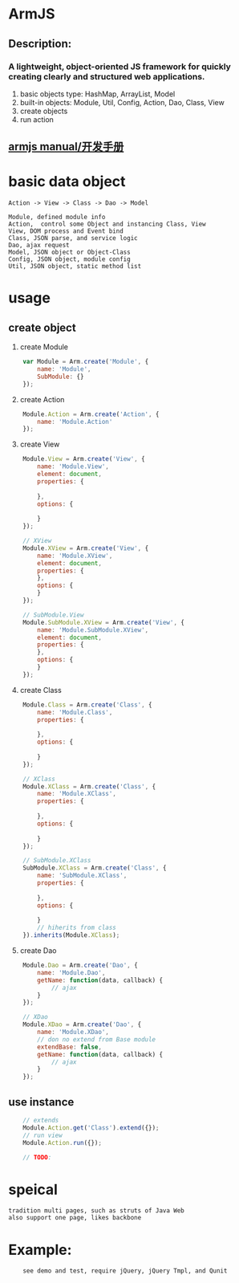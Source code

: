 ArmJS
==============
## Description:
### A lightweight, object-oriented JS framework for quickly creating clearly and structured web applications.
<ol>
<li>basic objects type: HashMap, ArrayList, Model</li>
<li>built-in objects: Module, Util, Config, Action, Dao, Class, View</li>
<li>create objects</li>
<li>run action</li>
</ol>

## [armjs manual/开发手册](/doc/ "参考手册")

# basic data object
    Action -> View -> Class -> Dao -> Model
        
    Module, defined module info
    Action,  control some Object and instancing Class, View
    View, DOM process and Event bind
    Class, JSON parse, and service logic
    Dao, ajax request
    Model, JSON object or Object-Class
    Config, JSON object, module config
    Util, JSON object, static method list
    
# usage

## create object

1. create Module
```JavaScript
    var Module = Arm.create('Module', {
        name: 'Module',
        SubModule: {}
    });
```

2. create Action
```JavaScript
    Module.Action = Arm.create('Action', {
        name: 'Module.Action'
    });
```

3. create View
```JavaScript
    Module.View = Arm.create('View', {
        name: 'Module.View',
        element: document,
        properties: {
        
        },
        options: {
        
        }
    });

    // XView
    Module.XView = Arm.create('View', {
        name: 'Module.XView',
        element: document,
        properties: {
        },
        options: {
        }
    });

    // SubModule.View
    Module.SubModule.XView = Arm.create('View', {
        name: 'Module.SubModule.XView',
        element: document,
        properties: {
        },
        options: {
        }
    });
```

4. create Class
```JavaScript
    Module.Class = Arm.create('Class', {
        name: 'Module.Class',
        properties: {
        
        },
        options: {
        
        }
    });

    // XClass
    Module.XClass = Arm.create('Class', {
        name: 'Module.XClass',
        properties: {
        
        },
        options: {
        
        }
    });

    // SubModule.XClass
    SubModule.XClass = Arm.create('Class', {
        name: 'SubModule.XClass',
        properties: {
        
        },
        options: {
        
        }
        // hiherits from class 
    }).inherits(Module.XClass);
```

5. create Dao
```JavaScript
    Module.Dao = Arm.create('Dao', {
        name: 'Module.Dao',
        getName: function(data, callback) {
            // ajax
        }
    });

    // XDao
    Module.XDao = Arm.create('Dao', {
        name: 'Module.XDao',
        // don no extend from Base module
        extendBase: false,
        getName: function(data, callback) {
            // ajax
        }
    }); 
```

## use instance
```JavaScript
    // extends
    Module.Action.get('Class').extend({});
    // run view
    Module.Action.run({});

    // TODO:
```

# speical
    tradition multi pages, such as struts of Java Web
    also support one page, likes backbone

# Example:
```html
    see demo and test, require jQuery, jQuery Tmpl, and Qunit
```
